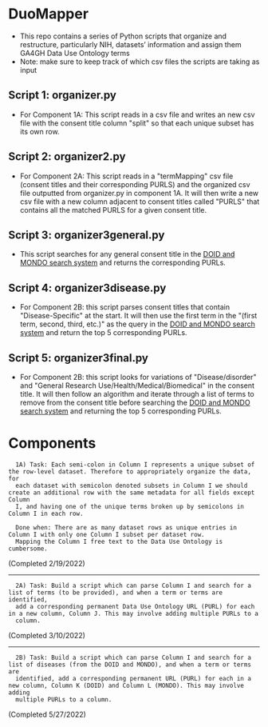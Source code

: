 # DuoMapper
- This repo contains a series of Python scripts that organize and restructure, particularly NIH, datasets’ information and assign them GA4GH Data Use Ontology terms
- Note: make sure to keep track of which csv files the scripts are taking as input

## Script 1: organizer.py
- For Component 1A: This script reads in a csv file and writes an new csv file with the consent title column "split" so that each unique subset has its own row.

## Script 2: organizer2.py
- For Component 2A: This script reads in a "termMapping" csv file (consent titles and their corresponding PURLS) and the organized csv file outputted from organizer.py in component 1A. It will then write a new csv file with a new column adjacent to consent titles called "PURLS" that contains all the matched PURLS for a given consent title.

## Script 3: organizer3general.py
- This script searches for any general consent title in the [DOID and MONDO search system](https://www.ebi.ac.uk/ols/search?q=cancer&groupField=iri&start=0&ontology=mondo&ontology=doid) and returns the corresponding PURLs.

## Script 4: organizer3disease.py
- For Component 2B: this script parses consent titles that contain "Disease-Specific" at the start. It will then use the first term in the 
"(first term, second, third, etc.)" as the query in the [DOID and MONDO search system](https://www.ebi.ac.uk/ols/search?q=cancer&groupField=iri&start=0&ontology=mondo&ontology=doid) and return the top 5 corresponding PURLs.

## Script 5: organizer3final.py
- For Component 2B: this script looks for variations of "Disease/disorder" and "General Research Use/Health/Medical/Biomedical" in the consent title. It will then follow an algorithm and iterate through a list of terms to remove from the consent title before searching the [DOID and MONDO search system](https://www.ebi.ac.uk/ols/search?q=cancer&groupField=iri&start=0&ontology=mondo&ontology=doid) and returning the top 5 corresponding PURLs.

# Components

      1A) Task: Each semi-colon in Column I represents a unique subset of the row-level dataset. Therefore to appropriately organize the data, for
      each dataset with semicolon denoted subsets in Column I we should create an additional row with the same metadata for all fields except Column
      I, and having one of the unique terms broken up by semicolons in Column I in each row.

      Done when: There are as many dataset rows as unique entries in Column I with only one Column I subset per dataset row. 
      Mapping the Column I free text to the Data Use Ontology is cumbersome.

(Completed 2/19/2022)

---

      2A) Task: Build a script which can parse Column I and search for a list of terms (to be provided), and when a term or terms are identified,
      add a corresponding permanent Data Use Ontology URL (PURL) for each in a new column, Column J. This may involve adding multiple PURLs to a
      column.

(Completed 3/10/2022)

---

      2B) Task: Build a script which can parse Column I and search for a list of diseases (from the DOID and MONDO), and when a term or terms are
      identified, add a corresponding permanent URL (PURL) for each in a new column, Column K (DOID) and Column L (MONDO). This may involve adding
      multiple PURLs to a column.

(Completed 5/27/2022)
